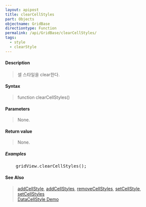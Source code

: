 ```yaml
---
layout: apipost
title: clearCellStyles
part: Objects
objectname: GridBase
directiontype: Function
permalink: /api/GridBase/clearCellStyles/
tags:
  - style
  - clearStyle
---
```



#### Description

> 셀 스타일을 clear한다.

#### Syntax

> function clearCellStyles()

#### Parameters

> None.

#### Return value

> None.

##### Examples 

<pre class="prettyprint">
    gridView.clearCellStyles();
</pre>

#### See Also
> [addCellStyle](/api/GridBase/addCellStyle), [addCellStyles](/api/GridBase/addCellStyles), [removeCellStyles](/api/GridBase/removeCellStyles), [setCellStyle](/setCellStyle), [setCellStyles](/api/GridBase/setCellStyles)    
> [DataCellStyle Demo](http://demo.realgrid.com/Demo/DataCellStyleConcept)